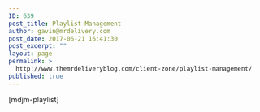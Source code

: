 ```yaml
---
ID: 639
post_title: Playlist Management
author: gavin@mrdelivery.com
post_date: 2017-06-21 16:41:30
post_excerpt: ""
layout: page
permalink: >
  http://www.themrdeliveryblog.com/client-zone/playlist-management/
published: true
---
```

[mdjm-playlist]